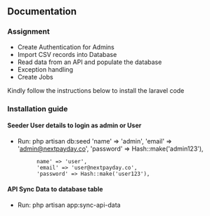 ## Documentation

### Assignment

- Create Authentication for Admins
- Import CSV records into Database
- Read data from an API and populate the database
- Exception handling
- Create Jobs

Kindly follow the instructions below to install the laravel code

### Installation guide

#### Seeder User details to login as admin or User
- Run: php artisan db:seed
            'name' => 'admin',
            'email' => 'admin@nextpayday.co',
            'password' => Hash::make('admin123'),

            name' => 'user',
            'email' => 'user@nextpayday.co',
            'password' => Hash::make('user123'),

#### API Sync Data to database table
- Run: php artisan app:sync-api-data 
